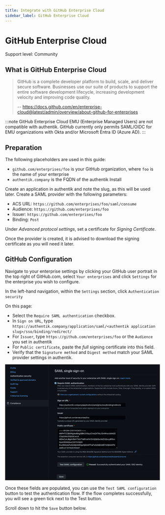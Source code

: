 ```yaml
---
title: Integrate with GitHub Enterprise Cloud
sidebar_label: GitHub Enterprise Cloud
---
```


# GitHub Enterprise Cloud

<span class="badge badge--secondary">Support level: Community</span>

## What is GitHub Enterprise Cloud

> GitHub is a complete developer platform to build, scale, and deliver secure software. Businesses use our suite of products to support the entire software development lifecycle, increasing development velocity and improving code quality.
>
> -- https://docs.github.com/en/enterprise-cloud@latest/admin/overview/about-github-for-enterprises

:::note
GitHub Enterprise Cloud EMU (Enterprise Managed Users) are not compatible with authentik. GitHub currently only permits SAML/OIDC for EMU organizations with Okta and/or Microsoft Entra ID (Azure AD).
:::

## Preparation

The following placeholders are used in this guide:

- `github.com/enterprises/foo` is your GitHub organization, where `foo` is the name of your enterprise
- `authentik.company` is the FQDN of the authentik Install

Create an application in authentik and note the slug, as this will be used later. Create a SAML provider with the following parameters:

- ACS URL: `https://github.com/enterprises/foo/saml/consume`
- Audience: `https://github.com/enterprises/foo`
- Issuer: `https://github.com/enterprises/foo`
- Binding: `Post`

Under _Advanced protocol settings_, set a certificate for _Signing Certificate_.

Once the provider is created, it is advised to download the signing certificate as you will need it later.

## GitHub Configuration

Navigate to your enterprise settings by clicking your GitHub user portrait in the top right of GitHub.com, select `Your enterprises` and click `Settings` for the enterprise you wish to configure.

In the left-hand navigation, within the `Settings` section, click `Authentication security`

On this page:

- Select the `Require SAML authentication` checkbox.
- In `Sign on URL`, type `https://authentik.company/application/saml/<authentik application slug>/sso/binding/redirect/`
- For `Issuer`, type `https://github.com/enterprises/foo` or the `Audience` you set in authentik
- For `Public certificate`, paste the _full_ signing certificate into this field.
- Verify that the `Signature method` and `Digest method` match your SAML provider settings in authentik.

![Screenshot showing populated GitHub enterprise SAML settings](ghec_saml_settings.png)

Once these fields are populated, you can use the `Test SAML configuration` button to test the authentication flow. If the flow completes successfully, you will see a green tick next to the Test button.

Scroll down to hit the `Save` button below.
